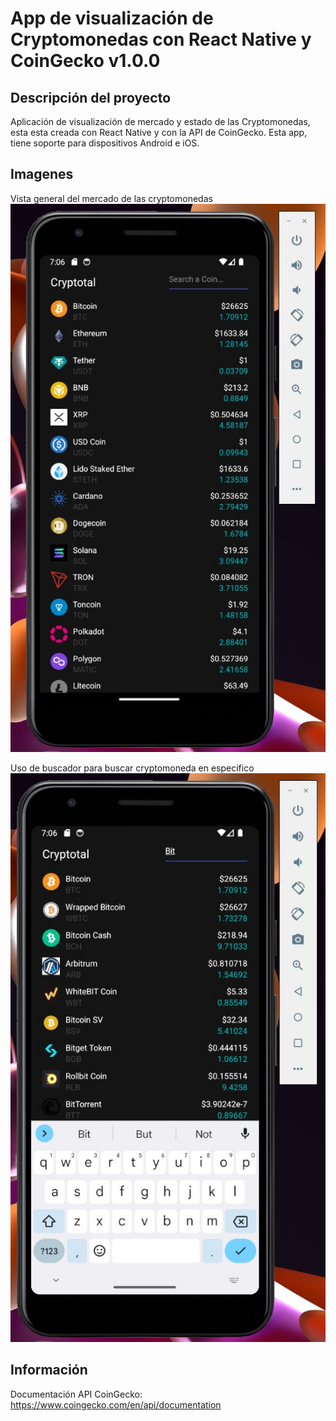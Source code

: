 #  App de visualización de Cryptomonedas con React Native y CoinGecko v1.0.0
## Descripción del proyecto

Aplicación de visualización de mercado y estado de las Cryptomonedas, esta
esta creada con React Native y con la API de CoinGecko. Esta app,
tiene soporte para dispositivos Android e iOS.

## Imagenes

Vista general del mercado de las cryptomonedas
![Alt text](image.png)

Uso de buscador para buscar cryptomoneda en especifico
![Alt text](image-1.png)

## Información

Documentación API CoinGecko: https://www.coingecko.com/en/api/documentation


